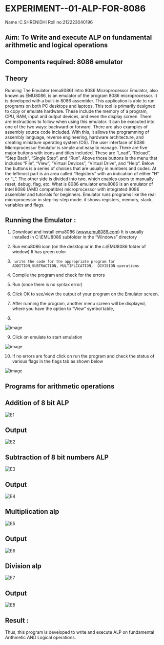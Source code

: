 # EXPERIMENT--01-ALP-FOR-8086
Name :C.SHRENIDHI
Roll no:212223040196






## Aim: To Write and execute ALP on fundamental arithmetic and logical operations
## Components required: 8086  emulator 
## Theory 
Running The Emulator (emu8086) Intro 8086 Microprocessor Emulator, also known as EMU8086, is an emulator of the program 8086 microprocessor. It is developed with a built-in 8086 assembler. This application is able to run programs on both PC desktops and laptops. This tool is primarily designed to copy or emulate hardware. These include the memory of a program, CPU, RAM, input and output devices, and even the display screen. There are instructions to follow when using this emulator. It can be executed into one of the two ways: backward or forward. There are also examples of assembly source code included. With this, it allows the programming of assembly language, reverse engineering, hardware architecture, and creating miniature operating system (OS). The user interface of 8086 Microprocessor Emulator is simple and easy to manage. There are five major buttons with icons and titles included. These are “Load”, “Reload”, “Step Back”, “Single Step”, and “Run”. Above those buttons is the menu that includes “File”, “View”, “Virtual Devices”, “Virtual Drive”, and “Help”. Below the buttons is a series of choices that are usually in numbers and codes. At the leftmost part is an area called “Registers” with an indication of either “H” or “L”. The other side is divided into two, which enables users to manually reset, debug, flag, etc. What is 8086 emulator emu8086 is an emulator of Intel 8086 (AMD compatible) microprocessor with integrated 8086 assembler and tutorials for beginners. Emulator runs programs like the real microprocessor in step-by-step mode. it shows registers, memory, stack, variables and flags.


 ## Running the Emulator :
1.	Download and install emu8086 (www.emu8086.com) It is usually installed in C:\EMU8086 subfolder in the “Windows” directory
2.	  Run  emu8086 icon (on the desktop or in the c:\EMU8086 folder of window) It has green color 
 
 
3.		write the code for the appropriate program for ADDITION,SUBTRACTION, MULTIPLICATION,  DIVISION operations 

4.	 Compile the program and check for the errors 
5.	Run (once there is no syntax error) 

6.	Click OK to see/view the output of your program on the Emulator screen. 


7.	After running the program, another menu screen will be displayed, where you have the option to “View” symbol table,
8.	 


![image](https://user-images.githubusercontent.com/36288975/189273263-d65baae9-4b8f-4723-afb3-c0ffa4052b04.png)











9.	Click on emulate to start emulation 








![image](https://user-images.githubusercontent.com/36288975/189273273-9bb36ec1-e2e8-4892-8d35-37707332bfdc.png)








10.	If no errors are found click on run the program and check the status of various flags in the flags tab as shown below 






![image](https://user-images.githubusercontent.com/36288975/189273277-113a2a33-4a40-4ff8-95a5-ecd3a1f504fe.png)







## Programs for arithmetic  operations

## Addition  of 8 bit ALP 
![E1](https://github.com/vasanthkumarch/EXPERIMENT--01-ALP-FOR-8086/assets/155261096/3a40d77f-01b6-4691-bbae-2ac6f15efd9d)



## Output  
![E2](https://github.com/vasanthkumarch/EXPERIMENT--01-ALP-FOR-8086/assets/155261096/5b127866-06cf-4a7f-a7af-8ac004276056)

 
## Subtraction   of 8 bit numbers  ALP 
![E3](https://github.com/vasanthkumarch/EXPERIMENT--01-ALP-FOR-8086/assets/155261096/b526ac33-96e2-4687-a944-f529700f1462)

 
## Output  
![E4](https://github.com/vasanthkumarch/EXPERIMENT--01-ALP-FOR-8086/assets/155261096/4db7dca7-9dba-4aa5-b25c-d2799b86232e)

## Multiplication alp 
![E5](https://github.com/vasanthkumarch/EXPERIMENT--01-ALP-FOR-8086/assets/155261096/f7a829fc-3180-4a9a-86ad-98bbe2980e3a)

 ## Output  
 ![E6](https://github.com/vasanthkumarch/EXPERIMENT--01-ALP-FOR-8086/assets/155261096/21f17861-d4ae-4313-8b23-55210a06f431)



## Division alp 
![E7](https://github.com/vasanthkumarch/EXPERIMENT--01-ALP-FOR-8086/assets/155261096/38c1fe24-3cf2-4678-8c70-53507102c7d6)


## Output  
![E8](https://github.com/vasanthkumarch/EXPERIMENT--01-ALP-FOR-8086/assets/155261096/b620b6b3-5f40-4a8b-ab81-bd85e2f24422)



## Result :
Thus, this program is developed to write and execute ALP on fundamental Arithmetic AND Logical operations.
 








